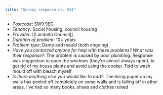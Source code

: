 ```yaml
---
title: "Survey response no. 091"
---
```


- *Postcode*: SW9 9EG  
- *Tenancy*: Social housing, council housing  
- *Provider*: [[Lambeth Council]] 
- *Duration of problem*: 10+ years  
- *Problem type*: Damp and mould (both ongoing)  
- *Have you contacted anyone for help with these problems? What was their response?*: The problem is caused by poor plumbing. Response was suggestion to open the windows (they’re almost always open), to get rid of my house plants and avoid using the cooker. Told to wash mould off with bleach myself 
- *Is there anything else you would like to add?*: The lining paper on my walls has peeled off completely on some walls and is falling off in other areas. I’ve had so many books, shoes and clothes ruined 
